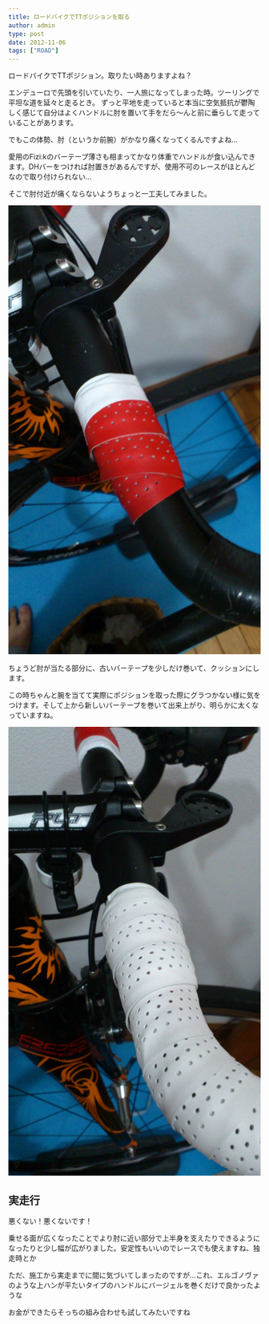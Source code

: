 ```yaml
---
title: ロードバイクでTTポジションを取る
author: admin
type: post
date: 2012-11-06
tags: ["ROAD"]
---
```


ロードバイクでTTポジション。取りたい時ありますよね？

エンデューロで先頭を引いていたり、一人旅になってしまった時。ツーリングで平坦な道を延々と走るとき。
ずっと平地を走っていると本当に空気抵抗が鬱陶しく感じて自分はよくハンドルに肘を置いて手をだら～んと前に垂らして走っていることがあります。

でもこの体勢、肘（というか前腕）がかなり痛くなってくるんですよね…

愛用のFizi:kのバーテープ薄さも相まってかなり体重でハンドルが食い込んできます。DHバーをつければ肘置きがあるんですが、使用不可のレースがほとんどなので取り付けられない…

そこで肘付近が痛くならないようちょっと一工夫してみました。

![GATSBY_EMPTY_ALT](DSC_1108.jpg)

ちょうど肘が当たる部分に、古いバーテープを少しだけ巻いて、クッションにします。

この時ちゃんと腕を当てて実際にポジションを取った際にグラつかない様に気をつけます。そして上から新しいバーテープを巻いて出来上がり、明らかに太くなっていますね。

![GATSBY_EMPTY_ALT](DSC_1110.jpg)

## 実走行

悪くない！悪くないです！

乗せる面が広くなったことでより肘に近い部分で上半身を支えたりできるようになったりと少し幅が広がりました。安定性もいいのでレースでも使えますね、独走時とか

ただ、施工から実走までに間に気づいてしまったのですが…これ、エルゴノヴァのような上ハンが平たいタイプのハンドルにバージェルを巻くだけで良かったような

お金ができたらそっちの組み合わせも試してみたいですね
